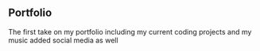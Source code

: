 ## Portfolio

The first take on my portfolio including my current coding projects and my music
added social media as well